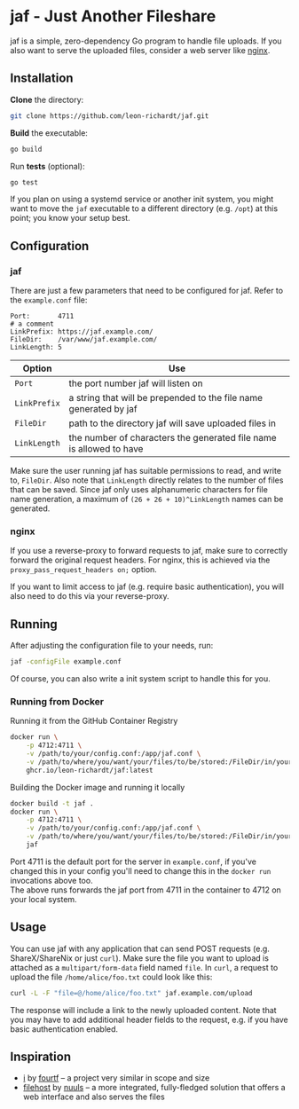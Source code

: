 # jaf - Just Another Fileshare
jaf is a simple, zero-dependency Go program to handle file uploads.
If you also want to serve the uploaded files, consider a web server like [nginx](https://nginx.org/en/).

## Installation
**Clone** the directory:
```bash
git clone https://github.com/leon-richardt/jaf.git
```
**Build** the executable:
```bash
go build
```
Run **tests** (optional):
```bash
go test
```

If you plan on using a systemd service or another init system, you might want to move the `jaf` executable to a different directory (e.g. `/opt`) at this point; you know your setup best.

## Configuration
### jaf
There are just a few parameters that need to be configured for jaf.
Refer to the `example.conf` file:
```
Port:       4711
# a comment
LinkPrefix: https://jaf.example.com/
FileDir:    /var/www/jaf.example.com/
LinkLength: 5
```

Option       | Use
------------ | -------------------------------------------------------------------
`Port`       | the port number jaf will listen on
`LinkPrefix` | a string that will be prepended to the file name generated by jaf
`FileDir`    | path to the directory jaf will save uploaded files in
`LinkLength` | the number of characters the generated file name is allowed to have

Make sure the user running jaf has suitable permissions to read, and write to, `FileDir`.
Also note that `LinkLength` directly relates to the number of files that can be saved.
Since jaf only uses alphanumeric characters for file name generation, a maximum of `(26 + 26 + 10)^LinkLength` names can be generated.

### nginx
If you use a reverse-proxy to forward requests to jaf, make sure to correctly forward the original request headers.
For nginx, this is achieved via the `proxy_pass_request_headers on;` option.

If you want to limit access to jaf (e.g. require basic authentication), you will also need to do this via your reverse-proxy.

## Running
After adjusting the configuration file to your needs, run:
```bash
jaf -configFile example.conf
```
Of course, you can also write a init system script to handle this for you.

### Running from Docker
Running it from the GitHub Container Registry
```bash
docker run \
    -p 4712:4711 \
    -v /path/to/your/config.conf:/app/jaf.conf \
    -v /path/to/where/you/want/your/files/to/be/stored:/FileDir/in/your/config \
    ghcr.io/leon-richardt/jaf:latest
```

Building the Docker image and running it locally
```bash
docker build -t jaf .
docker run \
    -p 4712:4711 \
    -v /path/to/your/config.conf:/app/jaf.conf \
    -v /path/to/where/you/want/your/files/to/be/stored:/FileDir/in/your/config \
    jaf
```

Port 4711 is the default port for the server in `example.conf`, if you've changed this in your config you'll need to change this in the `docker run` invocations above too.  
The above runs forwards the jaf port from 4711 in the container to 4712 on your local system.

## Usage
You can use jaf with any application that can send POST requests (e.g. ShareX/ShareNix or just `curl`).
Make sure the file you want to upload is attached as a `multipart/form-data` field named `file`.
In `curl`, a request to upload the file `/home/alice/foo.txt` could look like this:
```bash
curl -L -F "file=@/home/alice/foo.txt" jaf.example.com/upload
```
The response will include a link to the newly uploaded content.
Note that you may have to add additional header fields to the request, e.g. if you have basic authentication enabled.

## Inspiration
- [i](https://github.com/fourtf/i) by [fourtf](https://github.com/fourtf) – a project very similar in scope and size
- [filehost](https://github.com/nuuls/filehost) by [nuuls](https://github.com/nuuls) – a more integrated, fully-fledged solution that offers a web interface and also serves the files
